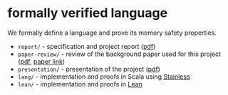 # formally verified language

We formally define a language and prove its memory safety properties.

- `report/` - specification and project report ([pdf](https://shilangyu.dev/formal-lang/report.pdf))
- `paper-review/` - review of the background paper used for this project ([pdf](https://shilangyu.dev/formal-lang/paper-review.pdf), [paper link](https://arxiv.org/abs/2205.05181))
- `presentation/` - presentation of the project ([pdf](https://shilangyu.dev/formal-lang/presentation.pdf))
- `lang/` - implementation and proofs in Scala using [Stainless](https://github.com/epfl-lara/stainless)
- `lean/` - implementation and proofs in [Lean](https://lean-lang.org/)
